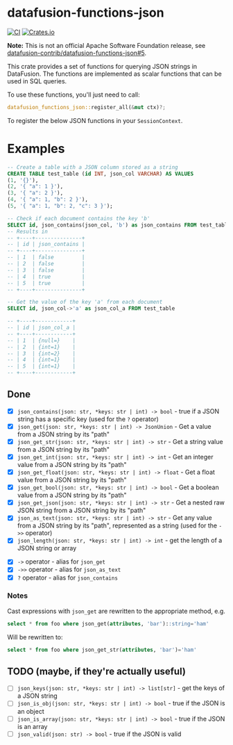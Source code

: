 # datafusion-functions-json

[![CI](https://github.com/datafusion-contrib/datafusion-functions-json/actions/workflows/ci.yml/badge.svg?event=push)](https://github.com/datafusion-contrib/datafusion-functions-json/actions/workflows/ci.yml?query=branch%3Amain)
[![Crates.io](https://img.shields.io/crates/v/datafusion-functions-json?color=green)](https://crates.io/crates/datafusion-functions-json)

**Note:** This is not an official Apache Software Foundation release, see [datafusion-contrib/datafusion-functions-json#5](https://github.com/datafusion-contrib/datafusion-functions-json/issues/5).

This crate provides a set of functions for querying JSON strings in DataFusion. The functions are implemented as scalar functions that can be used in SQL queries.

To use these functions, you'll just need to call:

```rust
datafusion_functions_json::register_all(&mut ctx)?;
```
To register the below JSON functions in your `SessionContext`.

# Examples

```sql
-- Create a table with a JSON column stored as a string
CREATE TABLE test_table (id INT, json_col VARCHAR) AS VALUES
(1, '{}'),
(2, '{ "a": 1 }'),
(3, '{ "a": 2 }'),
(4, '{ "a": 1, "b": 2 }'),
(5, '{ "a": 1, "b": 2, "c": 3 }');

-- Check if each document contains the key 'b'
SELECT id, json_contains(json_col, 'b') as json_contains FROM test_table;
-- Results in
-- +----+---------------+
-- | id | json_contains |
-- +----+---------------+
-- | 1  | false         |
-- | 2  | false         |
-- | 3  | false         |
-- | 4  | true          |
-- | 5  | true          |
-- +----+---------------+

-- Get the value of the key 'a' from each document
SELECT id, json_col->'a' as json_col_a FROM test_table

-- +----+------------+
-- | id | json_col_a |
-- +----+------------+
-- | 1  | {null=}    |
-- | 2  | {int=1}    |
-- | 3  | {int=2}    |
-- | 4  | {int=1}    |
-- | 5  | {int=1}    |
-- +----+------------+
```


## Done

* [x] `json_contains(json: str, *keys: str | int) -> bool` - true if a JSON string has a specific key (used for the `?` operator)
* [x] `json_get(json: str, *keys: str | int) -> JsonUnion` - Get a value from a JSON string by its "path"
* [x] `json_get_str(json: str, *keys: str | int) -> str` - Get a string value from a JSON string by its "path"
* [x] `json_get_int(json: str, *keys: str | int) -> int` - Get an integer value from a JSON string by its "path"
* [x] `json_get_float(json: str, *keys: str | int) -> float` - Get a float value from a JSON string by its "path"
* [x] `json_get_bool(json: str, *keys: str | int) -> bool` - Get a boolean value from a JSON string by its "path"
* [x] `json_get_json(json: str, *keys: str | int) -> str` - Get a nested raw JSON string from a JSON string by its "path"
* [x] `json_as_text(json: str, *keys: str | int) -> str` - Get any value from a JSON string by its "path", represented as a string (used for the `->>` operator)
* [x] `json_length(json: str, *keys: str | int) -> int` - get the length of a JSON string or array

- [x] `->` operator - alias for `json_get`
- [x] `->>` operator - alias for `json_as_text`
- [x] `?` operator - alias for `json_contains`

### Notes
Cast expressions with `json_get` are rewritten to the appropriate method, e.g.

```sql
select * from foo where json_get(attributes, 'bar')::string='ham'
```
Will be rewritten to:
```sql
select * from foo where json_get_str(attributes, 'bar')='ham'
```

## TODO (maybe, if they're actually useful)

* [ ] `json_keys(json: str, *keys: str | int) -> list[str]` - get the keys of a JSON string
* [ ] `json_is_obj(json: str, *keys: str | int) -> bool` - true if the JSON is an object
* [ ] `json_is_array(json: str, *keys: str | int) -> bool` - true if the JSON is an array
* [ ] `json_valid(json: str) -> bool` - true if the JSON is valid
